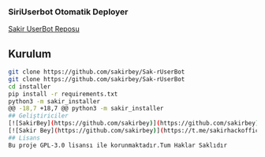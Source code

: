 
### SiriUserbot Otomatik Deployer

[Sakir UserBot Reposu](https://github.com/sakirbey/Sak-rUserBot)


## Kurulum
```sh
git clone https://github.com/sakirbey/Sak-rUserBot 
git clone https://github.com/sakirbey/Sak-rUserBot 
cd installer
pip install -r requirements.txt
python3 -m sakir_installer
@@ -18,7 +18,7 @@ python3 -m sakir_installer
## Geliştiriciler
[![SakirBey](https://github.com/sakirbey)](https://github.com/sakirbey) [![SakirBey](https://github.com/sakirbey)](https://t.me/Sakirhackofficial999)
[![Sakir Bey](https://github.com/sakirbey)](https://t.me/sakirhackofficial999)
## Lisans
Bu proje GPL-3.0 lisansı ile korunmaktadır.Tum Haklar Saklıdır

